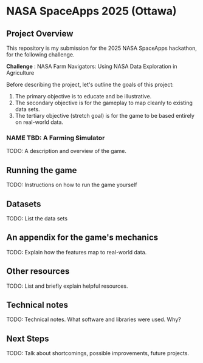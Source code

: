 # NASA SpaceApps 2025 (Ottawa)

## Project Overview
This repository is my submission for the 2025 NASA SpaceApps hackathon, for the following challenge.

**Challenge** : NASA Farm Navigators: Using NASA Data Exploration in Agriculture

Before describing the project, let's outline the goals of this project:

1. The primary objective is to educate and be illustrative.
2. The secondary objective is for the gameplay to map cleanly to existing data sets.
3. The tertiary objective (stretch goal) is for the game to be based entirely on real-world data.

### NAME TBD: A Farming Simulator

TODO: A description and overview of the game.

## Running the game

TODO: Instructions on how to run the game yourself

## Datasets

TODO: List the data sets

## An appendix for the game's mechanics

TODO: Explain how the features map to real-world data.

## Other resources

TODO: List and briefly explain helpful resources.

## Technical notes

TODO: Technical notes. What software and libraries were used. Why?

## Next Steps

TODO: Talk about shortcomings, possible improvements, future projects.
